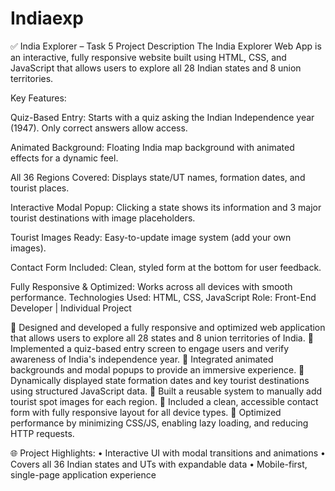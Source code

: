 # Indiaexp
✅ India Explorer – Task 5 Project Description
The India Explorer Web App is an interactive, fully responsive website built using HTML, CSS, and JavaScript that allows users to explore all 28 Indian states and 8 union territories.

Key Features:

Quiz-Based Entry: Starts with a quiz asking the Indian Independence year (1947). Only correct answers allow access.

Animated Background: Floating India map background with animated effects for a dynamic feel.

All 36 Regions Covered: Displays state/UT names, formation dates, and tourist places.

Interactive Modal Popup: Clicking a state shows its information and 3 major tourist destinations with image placeholders.

Tourist Images Ready: Easy-to-update image system (add your own images).

Contact Form Included: Clean, styled form at the bottom for user feedback.

Fully Responsive & Optimized: Works across all devices with smooth performance.
Technologies Used: HTML, CSS, JavaScript
Role: Front-End Developer | Individual Project

🔹 Designed and developed a fully responsive and optimized web application that allows users to explore all 28 states and 8 union territories of India.
🔹 Implemented a quiz-based entry screen to engage users and verify awareness of India's independence year.
🔹 Integrated animated backgrounds and modal popups to provide an immersive experience.
🔹 Dynamically displayed state formation dates and key tourist destinations using structured JavaScript data.
🔹 Built a reusable system to manually add tourist spot images for each region.
🔹 Included a clean, accessible contact form with fully responsive layout for all device types.
🔹 Optimized performance by minimizing CSS/JS, enabling lazy loading, and reducing HTTP requests.

🌐 Project Highlights:
• Interactive UI with modal transitions and animations
• Covers all 36 Indian states and UTs with expandable data
• Mobile-first, single-page application experience



